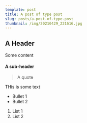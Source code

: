 ```yaml
---
template: post
title: A post of type post
slug: posts/a-post-of-type-post
thumbnail: /img/20210429_221616.jpg
---
```


## A Header

Some content

#### A sub-header

> A quote

THis is some text

- Bullet 1
- Bullet 2

1. List 1
2. List 2
